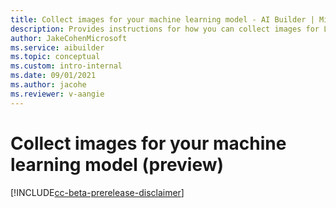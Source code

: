 ```yaml
---
title: Collect images for your machine learning model - AI Builder | Microsoft Docs
description: Provides instructions for how you can collect images for Lobe machine learning models in AI Builder to add intelligence to your apps.
author: JakeCohenMicrosoft
ms.service: aibuilder
ms.topic: conceptual
ms.custom: intro-internal
ms.date: 09/01/2021
ms.author: jacohe
ms.reviewer: v-aangie
---
```


# Collect images for your machine learning model (preview)

[!INCLUDE[cc-beta-prerelease-disclaimer](./includes/cc-beta-prerelease-disclaimer.md)]